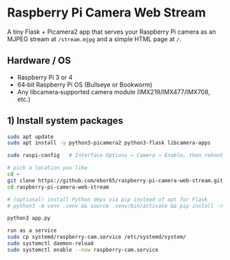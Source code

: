 # Raspberry Pi Camera Web Stream

A tiny Flask + Picamera2 app that serves your Raspberry Pi camera as an MJPEG stream at `/stream.mjpg` and a simple HTML page at `/`.

## Hardware / OS
- Raspberry Pi 3 or 4
- 64‑bit Raspberry Pi OS (Bullseye or Bookworm)
- Any libcamera‑supported camera module (IMX219/IMX477/IMX708, etc.)

## 1) Install system packages
```bash
sudo apt update
sudo apt install -y python3-picamera2 python3-flask libcamera-apps

sudo raspi-config   # Interface Options → Camera → Enable, then reboot

# pick a location you like
cd ~
git clone https://github.com/ebor65/raspberry-pi-camera-web-stream.git
cd raspberry-pi-camera-web-stream

# (optional) install Python deps via pip instead of apt for Flask
# python3 -m venv .venv && source .venv/bin/activate && pip install -r requirements.txt

python3 app.py

run as a service
sudo cp systemd/raspberry-cam.service /etc/systemd/system/
sudo systemctl daemon-reload
sudo systemctl enable --now raspberry-cam.service

